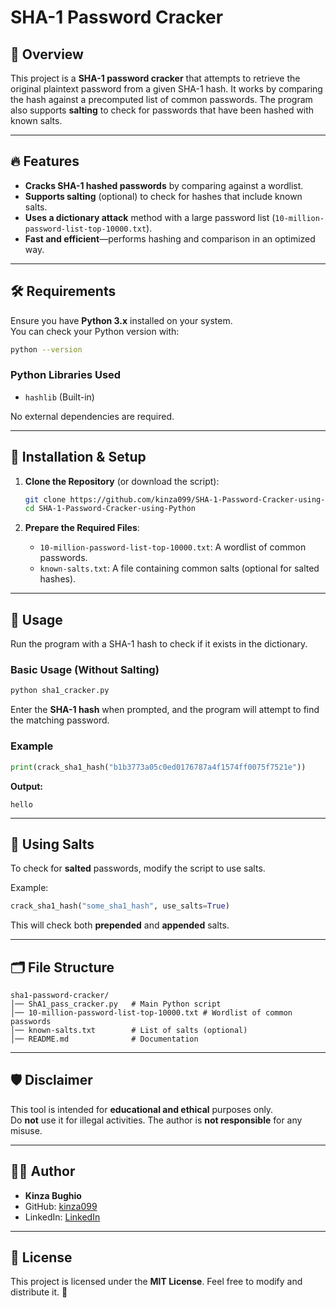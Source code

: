 # SHA-1 Password Cracker

## 📌 Overview

This project is a **SHA-1 password cracker** that attempts to retrieve the original plaintext password from a given SHA-1 hash. It works by comparing the hash against a precomputed list of common passwords. The program also supports **salting** to check for passwords that have been hashed with known salts.

---

## 🔥 Features

- **Cracks SHA-1 hashed passwords** by comparing against a wordlist.
- **Supports salting** (optional) to check for hashes that include known salts.
- **Uses a dictionary attack** method with a large password list (`10-million-password-list-top-10000.txt`).
- **Fast and efficient**—performs hashing and comparison in an optimized way.

---

## 🛠️ Requirements

Ensure you have **Python 3.x** installed on your system.  
You can check your Python version with:

```sh
python --version
```

### **Python Libraries Used**
- `hashlib` (Built-in)

No external dependencies are required.

---

## 🚀 Installation & Setup

1. **Clone the Repository** (or download the script):
   ```sh
   git clone https://github.com/kinza099/SHA-1-Password-Cracker-using-Python.git
   cd SHA-1-Password-Cracker-using-Python
   ```

2. **Prepare the Required Files**:
   - `10-million-password-list-top-10000.txt`: A wordlist of common passwords.
   - `known-salts.txt`: A file containing common salts (optional for salted hashes).

---

## 🎯 Usage

Run the program with a SHA-1 hash to check if it exists in the dictionary.

### **Basic Usage (Without Salting)**
```sh
python sha1_cracker.py
```
Enter the **SHA-1 hash** when prompted, and the program will attempt to find the matching password.

### **Example**
```python
print(crack_sha1_hash("b1b3773a05c0ed0176787a4f1574ff0075f7521e"))
```
**Output:**
```
hello
```

---

## 🔑 Using Salts

To check for **salted** passwords, modify the script to use salts.

Example:
```python
crack_sha1_hash("some_sha1_hash", use_salts=True)
```
This will check both **prepended** and **appended** salts.

---

## 🗂 File Structure

```
sha1-password-cracker/
│── ShA1_pass_cracker.py   # Main Python script
│── 10-million-password-list-top-10000.txt # Wordlist of common passwords
│── known-salts.txt        # List of salts (optional)
│── README.md              # Documentation
```

---

## 🛡️ Disclaimer

This tool is intended for **educational and ethical** purposes only.  
Do **not** use it for illegal activities. The author is **not responsible** for any misuse.

---

## 👨‍💻 Author

- **Kinza Bughio**  
- GitHub: [kinza099](https://github.com/kinza099)
- LinkedIn: [LinkedIn](www.linkedin.com/in/kinza-bughio-782777279)

---

## 📝 License

This project is licensed under the **MIT License**. Feel free to modify and distribute it. 🎯


